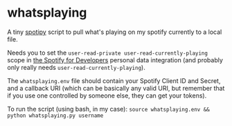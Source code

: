 # whatsplaying
A tiny [spotipy](https://github.com/plamere/spotipy) script to pull what's
playing on my spotify currently to a local file.

Needs you to set the `user-read-private user-read-currently-playing` scope
in [the Spotify for Developers](https://developer.spotify.com/) personal data
integration (and probably only really needs `user-read-currently-playing`).

The `whatsplaying.env` file should contain your Spotify Client ID and Secret,
and a callback URI (which can be basically any valid URI, but remember that if
you use one controlled by someone else, they can get your tokens).

To run the script (using bash, in my case):
`source whatsplaying.env && python whatsplaying.py username`